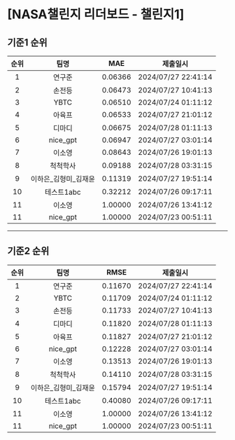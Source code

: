 # [NASA챌린지 리더보드 - 챌린지1]
## 기준1 순위
| 순위 | 팀명 | MAE | 제출일시 |
|:----:|:----:|:-----:|:----:|
| 1 | 연구준 | 0.06366 | 2024/07/27 22:41:14 |
| 2 | 손전등 | 0.06473 | 2024/07/27 10:41:13 |
| 3 | YBTC | 0.06510 | 2024/07/24 01:11:12 |
| 4 | 아육프 | 0.06533 | 2024/07/27 21:01:12 |
| 5 | 디마디 | 0.06675 | 2024/07/28 01:11:13 |
| 6 | nice_gpt | 0.06947 | 2024/07/27 03:01:14 |
| 7 | 이소영 | 0.08643 | 2024/07/26 19:01:13 |
| 8 | 척척학사 | 0.09188 | 2024/07/28 03:31:15 |
| 9 | 이하은_김형미_김재윤 | 0.11319 | 2024/07/27 19:51:14 |
| 10 | 테스트1abc | 0.32212 | 2024/07/26 09:17:11 |
| 11 | 이소영 | 1.00000 | 2024/07/26 13:41:12 |
| 11 | nice_gpt | 1.00000 | 2024/07/23 00:51:11 |
___
## 기준2 순위
| 순위 | 팀명 | RMSE | 제출일시 |
|:----:|:----:|:-----:|:----:|
| 1 | 연구준 | 0.11670 | 2024/07/27 22:41:14 |
| 2 | YBTC | 0.11709 | 2024/07/24 01:11:12 |
| 3 | 손전등 | 0.11733 | 2024/07/27 10:41:13 |
| 4 | 디마디 | 0.11820 | 2024/07/28 01:11:13 |
| 5 | 아육프 | 0.11827 | 2024/07/27 21:01:12 |
| 6 | nice_gpt | 0.12228 | 2024/07/27 03:01:14 |
| 7 | 이소영 | 0.13513 | 2024/07/26 19:01:13 |
| 8 | 척척학사 | 0.14110 | 2024/07/28 03:31:15 |
| 9 | 이하은_김형미_김재윤 | 0.15794 | 2024/07/27 19:51:14 |
| 10 | 테스트1abc | 0.40080 | 2024/07/26 09:17:11 |
| 11 | 이소영 | 1.00000 | 2024/07/26 13:41:12 |
| 11 | nice_gpt | 1.00000 | 2024/07/23 00:51:11 |
